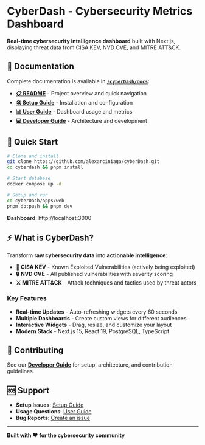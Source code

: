 # CyberDash - Cybersecurity Metrics Dashboard

**Real-time cybersecurity intelligence dashboard** built with Next.js, displaying threat data from CISA KEV, NVD CVE, and MITRE ATT&CK.

## 📖 Documentation

Complete documentation is available in **[`/cyberDash/docs`](./cyberDash/docs)**:

- **[📋 README](./cyberDash/docs/README.md)** - Project overview and quick navigation
- **[🛠️ Setup Guide](./cyberDash/docs/SETUP.md)** - Installation and configuration
- **[📊 User Guide](./cyberDash/docs/USER-GUIDE.md)** - Dashboard usage and metrics
- **[💻 Developer Guide](./cyberDash/docs/DEVELOPER-GUIDE.md)** - Architecture and development

## 🚀 Quick Start

```bash
# Clone and install
git clone https://github.com/alexarciniaga/cyberDash.git
cd cyberdash && pnpm install

# Start database
docker compose up -d

# Setup and run
cd cyberDash/apps/web
pnpm db:push && pnpm dev
```

**Dashboard**: http://localhost:3000

## ⚡ What is CyberDash?

Transform **raw cybersecurity data** into **actionable intelligence**:

- **🚨 CISA KEV** - Known Exploited Vulnerabilities (actively being exploited)
- **🔒 NVD CVE** - All published vulnerabilities with severity scoring
- **⚔️ MITRE ATT&CK** - Attack techniques and tactics used by threat actors

### Key Features

- **Real-time Updates** - Auto-refreshing widgets every 60 seconds
- **Multiple Dashboards** - Create custom views for different audiences
- **Interactive Widgets** - Drag, resize, and customize your layout
- **Modern Stack** - Next.js 15, React 19, PostgreSQL, TypeScript

## 🤝 Contributing

See our **[Developer Guide](./cyberDash/docs/DEVELOPER-GUIDE.md)** for setup, architecture, and contribution guidelines.

## 🆘 Support

- **Setup Issues**: [Setup Guide](./cyberDash/docs/SETUP.md)
- **Usage Questions**: [User Guide](./cyberDash/docs/USER-GUIDE.md)
- **Bug Reports**: [Create an issue](https://github.com/your-org/cyberdash/issues)

---

**Built with ❤️ for the cybersecurity community**
